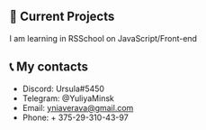 ## :pushpin: Current Projects

I am learning in RSSchool on JavaScript/Front-end

## :telephone_receiver: My contacts

- Discord: Ursula#5450  
- Telegram: @YuliyaMinsk
- Email: yniaverava@gmail.com
- Phone: + 375-29-310-43-97
